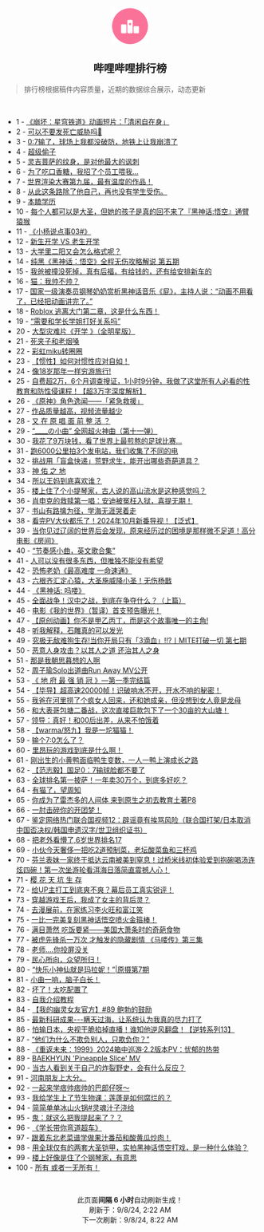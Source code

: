 <div align="center">
    <img src="./assets/icon_rank.png" alt="logo" />
    <h2>哔哩哔哩排行榜</h>
</div>

> 排行榜根据稿件内容质量，近期的数据综合展示，动态更新

<br />

<ul><li><span>1 - <a href=https://www.bilibili.com/BV1WvpTekEPQ>《崩坏：星穹铁道》动画短片：「清闲自在身」</a></span></li><li><span>2 - <a href=https://www.bilibili.com/BV19epKeWEK4>可以不要发死亡威胁吗🥲</a></span></li><li><span>3 - <a href=https://www.bilibili.com/BV1AWpGexEXJ>0:7输了，球场上我都没破防，地铁上让我崩溃了</a></span></li><li><span>4 - <a href=https://www.bilibili.com/BV1VQH9eWEBE>超级偷子</a></span></li><li><span>5 - <a href=https://www.bilibili.com/BV1TDpMeHEWn>灵吉菩萨的纹身，是对他最大的讽刺</a></span></li><li><span>6 - <a href=https://www.bilibili.com/BV1iWpPepEnk>为了吃口香糖，我招了个员工喂我…</a></span></li><li><span>7 - <a href=https://www.bilibili.com/BV1gWpueZERx>世界渲染大赛第九届，最有温度的作品！</a></span></li><li><span>8 - <a href=https://www.bilibili.com/BV1Zvpce7ESX>从此这条路除了他自己，再也没有学生受伤。</a></span></li><li><span>9 - <a href=https://www.bilibili.com/BV1N4HheGEsM>本瞌学历</a></span></li><li><span>10 - <a href=https://www.bilibili.com/BV1P6p3eREGs>每个人都可以是大圣，但她的孩子是真的回不来了『黑神话:悟空』通臂猿猴</a></span></li><li><span>11 - <a href=https://www.bilibili.com/BV1sZpgeWEdP>《小杨说点事03#》</a></span></li><li><span>12 - <a href=https://www.bilibili.com/BV1zvHQe4EKi>新生开学&nbsp;VS&nbsp;老生开学</a></span></li><li><span>13 - <a href=https://www.bilibili.com/BV1CyHDehE94>大学里二阳又会怎么格式呢？</a></span></li><li><span>14 - <a href=https://www.bilibili.com/BV11XHoeJEDB>纯黑《黑神话：悟空》全程无伤攻略解说&nbsp;第五期</a></span></li><li><span>15 - <a href=https://www.bilibili.com/BV1qZHDeQEEX>我爸被撞没死掉，真有后福，有给钱的，还有给安排新车的</a></span></li><li><span>16 - <a href=https://www.bilibili.com/BV1pbHQehEnz>猫：我帅不帅？</a></span></li><li><span>17 - <a href=https://www.bilibili.com/BV1F8H4e9EM9>国家一级演奏员钢琴奶奶赏析黑神话音乐《屁》，主持人说：“动画不用看了，已经把动画讲完了。”</a></span></li><li><span>18 - <a href=https://www.bilibili.com/BV1akpgevEUY>Roblox&nbsp;逃离大门第二章，这是什么东西！</a></span></li><li><span>19 - <a href=https://www.bilibili.com/BV1i5p3ekEm1>“需要和学长学姐打好关系吗”</a></span></li><li><span>20 - <a href=https://www.bilibili.com/BV1FE4m1R7mx>大型灾难片《开学&nbsp;》（全明星版）</a></span></li><li><span>21 - <a href=https://www.bilibili.com/BV1c4pce9EYz>死夹子和老烟嗓</a></span></li><li><span>22 - <a href=https://www.bilibili.com/BV1FxHseUEgt>彩虹miku转圈圈</a></span></li><li><span>23 - <a href=https://www.bilibili.com/BV1YFpgePEx6>【惯性】如何对惯性应对自如！</a></span></li><li><span>24 - <a href=https://www.bilibili.com/BV159HWe6EYJ>像18岁那年一样穷游旅行!</a></span></li><li><span>25 - <a href=https://www.bilibili.com/BV1kEpMeGEps>自费超2万，6个月调查搜证，1小时9分钟，我做了这堂所有人必看的性教育和防性侵课程！【超3万字深度解析】</a></span></li><li><span>26 - <a href=https://www.bilibili.com/BV1RBpgeTEsF>《原神》角色逸闻——「紧急救援」</a></span></li><li><span>27 - <a href=https://www.bilibili.com/BV1HDHDetEEM>作品质量越高，视频流量越少</a></span></li><li><span>28 - <a href=https://www.bilibili.com/BV1hepPe1ESe>又&nbsp;在&nbsp;原&nbsp;唱&nbsp;面&nbsp;前&nbsp;整&nbsp;活&nbsp;？</a></span></li><li><span>29 - <a href=https://www.bilibili.com/BV18mpgecE1D>“____の小曲”&nbsp;全网超火神曲（第十一弹）</a></span></li><li><span>30 - <a href=https://www.bilibili.com/BV1dyHQenEga>我花了9万块钱，看了世界上最煎熬的足球比赛…</a></span></li><li><span>31 - <a href=https://www.bilibili.com/BV1vrHSeyELY>跑6000公里拍3个发电站，我们收集了不同的电</a></span></li><li><span>32 - <a href=https://www.bilibili.com/BV13mHSe6EUT>挑战用「盲盒快递」荒野求生，能开出哪些奇葩道具？</a></span></li><li><span>33 - <a href=https://www.bilibili.com/BV1DGHQeGEcK>神&nbsp;佑&nbsp;之&nbsp;地</a></span></li><li><span>34 - <a href=https://www.bilibili.com/BV1u4421o7zA>所以王妈到底喜欢谁？</a></span></li><li><span>35 - <a href=https://www.bilibili.com/BV1TgHsefEc8>楼上住了个小提琴家，古人说的高山流水是这种感觉吗？</a></span></li><li><span>36 - <a href=https://www.bilibili.com/BV1yuHaekEuf>肖申克的救赎第一唱：安迪被冤枉入狱，喜提无期！</a></span></li><li><span>37 - <a href=https://www.bilibili.com/BV1TxpTeUESv>书山有路擒为径，学海无涯哭着走</a></span></li><li><span>38 - <a href=https://www.bilibili.com/BV1yUp4eeEQ2>看完PV大伙都乐了！2024年10月新番导视！【泛式】</a></span></li><li><span>39 - <a href=https://www.bilibili.com/BV17T421z72B>当你见过辽阔的世界后会发现，原来经历过的困境是那样微不足道！高分电影《房间》</a></span></li><li><span>40 - <a href=https://www.bilibili.com/BV1MXHSeTEST>“节奏感小曲，英文歌合集”</a></span></li><li><span>41 - <a href=https://www.bilibili.com/BV18bpFeYE7o>人可以没有很多东西，但唯独不能没有希望</a></span></li><li><span>42 - <a href=https://www.bilibili.com/BV1yVpMe1END>恐怖老奶《最高难度&nbsp;一命速通》</a></span></li><li><span>43 - <a href=https://www.bilibili.com/BV1o7pweUEHq>六根齐汇定心猿，大圣施威降小圣！无伤杨戬</a></span></li><li><span>44 - <a href=https://www.bilibili.com/BV1TNHaejEP6>《黑神话:&nbsp;吗喽》</a></span></li><li><span>45 - <a href=https://www.bilibili.com/BV1gGHQeVED7>全面战争！汉中之战，到底在争夺什么？（上篇）</a></span></li><li><span>46 - <a href=https://www.bilibili.com/BV1bvpweTE1o>电影《我的世界》（暂译）首支预告曝光！</a></span></li><li><span>47 - <a href=https://www.bilibili.com/BV1LJHDeUEEv>【原创动画】你不是甲乙丙丁，而是这个故事唯一的主角!</a></span></li><li><span>48 - <a href=https://www.bilibili.com/BV1GkpgevE8U>听我解释，石雕真的可以发光</a></span></li><li><span>49 - <a href=https://www.bilibili.com/BV1cjHReTEHn>究极无敌难狗生存!当你开局只有「3滴血」!!?丨MITE打破一切&nbsp;第七期</a></span></li><li><span>50 - <a href=https://www.bilibili.com/BV1EdpweXEv2>恶意人身攻击？以其人之道&nbsp;还治其人之身</a></span></li><li><span>51 - <a href=https://www.bilibili.com/BV1kPpFeSEwL>那是我朝思暮想的人啊</a></span></li><li><span>52 - <a href=https://www.bilibili.com/BV1YzHmeMEDw>周子瑜Solo出道曲Run&nbsp;Away&nbsp;MV公开</a></span></li><li><span>53 - <a href=https://www.bilibili.com/BV1FtHme2ELa>《&nbsp;地&nbsp;府&nbsp;最&nbsp;强&nbsp;销&nbsp;冠&nbsp;》—第一季完结篇</a></span></li><li><span>54 - <a href=https://www.bilibili.com/BV1VFpgePE6U>【毕导】超高速20000帧！识破响水不开，开水不响的秘密！</a></span></li><li><span>55 - <a href=https://www.bilibili.com/BV1TFHXegEio>我爸在河里捞了个疯女人回来，还和她成亲，但没想到女人竟是龙母</a></span></li><li><span>56 - <a href=https://www.bilibili.com/BV1sBpFe4E9j>和大表哥包塘二番战，这次直接巨款包下了一个30亩的大山塘！</a></span></li><li><span>57 - <a href=https://www.bilibili.com/BV1tepFeFEbT>领导：真好！和00后出差，从来不怕饿着</a></span></li><li><span>58 - <a href=https://www.bilibili.com/BV1hqpKeHEmd>【warma/怒九】我是一坨猫猫！</a></span></li><li><span>59 - <a href=https://www.bilibili.com/BV1SVHQerE7p>输个7:0怎么了？</a></span></li><li><span>60 - <a href=https://www.bilibili.com/BV1TjpcehEp9>里昂玩的游戏到底是什么啊！</a></span></li><li><span>61 - <a href=https://www.bilibili.com/BV1rU411m7Fd>刚出生的小黄鸭面临鸭生变数，一人一鸭上演成长之路</a></span></li><li><span>62 - <a href=https://www.bilibili.com/BV1zhpGeSEWf>【范志毅】国足0：7输球脸都不要了</a></span></li><li><span>63 - <a href=https://www.bilibili.com/BV1Di421r7rd>全球排名第一披萨！一年卖30万个，到底多好吃？</a></span></li><li><span>64 - <a href=https://www.bilibili.com/BV1BGpFe5EMN>有猫了，望周知</a></span></li><li><span>65 - <a href=https://www.bilibili.com/BV1uZHQerELp>你成为了雷杰多的人间体&nbsp;来到原生之初去教育土著P8</a></span></li><li><span>66 - <a href=https://www.bilibili.com/BV1KAHXeMEe8>一肘击碎你的开团梦！</a></span></li><li><span>67 - <a href=https://www.bilibili.com/BV1sKHXeKErd>鉴定网络热门联合国视频12：辟谣竟有挨骂风险（联合国打架/日本取消中国否决权/韩国申遗汉字/世卫组织证书）</a></span></li><li><span>68 - <a href=https://www.bilibili.com/BV1SfHheJEHU>把老外看懵了,6岁世界排名17</a></span></li><li><span>69 - <a href=https://www.bilibili.com/BV1qYpge6Es4>小伙今天奢侈一把吃2道预制菜，老坛酸菜鱼和三杯鸡</a></span></li><li><span>70 - <a href=https://www.bilibili.com/BV1b1pMe9EH6>芬兰表妹一家终于抵达云南被美到窒息！过桥米线初体验爱到抱碗喝汤连炫四碗！第一次坐游轮看洱海日落简直震撼人心！</a></span></li><li><span>71 - <a href=https://www.bilibili.com/BV1V6HmeqEPc>樱&nbsp;花&nbsp;天&nbsp;坑&nbsp;生&nbsp;存</a></span></li><li><span>72 - <a href=https://www.bilibili.com/BV1KEpceFEtS>给UP主打工到底爽不爽？幕后员工真实锐评！</a></span></li><li><span>73 - <a href=https://www.bilibili.com/BV1sEHSe8Eie>穿越游戏王后，我成了女主的背后灵？</a></span></li><li><span>74 - <a href=https://www.bilibili.com/BV1UPpMeQEXF>去漫展前，在家练习李火旺和富江笑</a></span></li><li><span>75 - <a href=https://www.bilibili.com/BV1zppMezE6f>一比一完美复刻黑神话悟空喷火金箍棒！</a></span></li><li><span>76 - <a href=https://www.bilibili.com/BV1NGpMe7EZj>满目萧然&nbsp;吃饭要紧——美国大萧条时的奇葩食物</a></span></li><li><span>77 - <a href=https://www.bilibili.com/BV1G3HhepEET>被虎先锋杀一万次&nbsp;才触发的隐藏剧情&nbsp;《马喽传》第三集</a></span></li><li><span>78 - <a href=https://www.bilibili.com/BV19r421K7ST>老师....你投屏没关</a></span></li><li><span>79 - <a href=https://www.bilibili.com/BV11EHSe8Eaq>民心所向，众望所归！</a></span></li><li><span>80 - <a href=https://www.bilibili.com/BV1oipce2EoC>“快乐小神仙就是玛拉妮！”|原摄第7期</a></span></li><li><span>81 - <a href=https://www.bilibili.com/BV1NKnZemEK7>小曲一响，脑子白长！</a></span></li><li><span>82 - <a href=https://www.bilibili.com/BV1UfHheJEfm>坏了！太吃配置了</a></span></li><li><span>83 - <a href=https://www.bilibili.com/BV1vipgeBEdb>自我介绍教程</a></span></li><li><span>84 - <a href=https://www.bilibili.com/BV1PTHXevEFZ>【我的幽灵女友官方】#89&nbsp;鲍勃的鼓励</a></span></li><li><span>85 - <a href=https://www.bilibili.com/BV1vrpce5EHQ>最新科研成果---瞒天过海，让系统认为我真的尽力打了</a></span></li><li><span>86 - <a href=https://www.bilibili.com/BV19CpGerEhP>怕输日本，央视干脆掐掉直播！谁知他逆风翻盘！【逆转系列13】</a></span></li><li><span>87 - <a href=https://www.bilibili.com/BV1ZnpPesELB>“他们为什么不欺负别人，只欺负你？”</a></span></li><li><span>88 - <a href=https://www.bilibili.com/BV1qw4m167TH>《重返未来：1999》2024箱中巡游·2.2版本PV：忧郁的热带</a></span></li><li><span>89 - <a href=https://www.bilibili.com/BV1uPpMeXEay>BAEKHYUN&nbsp;&#39;Pineapple&nbsp;Slice&#39;&nbsp;MV</a></span></li><li><span>90 - <a href=https://www.bilibili.com/BV1BRpFe1Ewa>当古人看到关于自己的炸裂野史，会有什么反应？</a></span></li><li><span>91 - <a href=https://www.bilibili.com/BV1HGHXewEvj>河南朋友上大分。</a></span></li><li><span>92 - <a href=https://www.bilibili.com/BV1qQpuezEFp>一起来学痞帅痞帅的巴郎仔呀～</a></span></li><li><span>93 - <a href=https://www.bilibili.com/BV16upFejEwk>我给学生上了节生物课：莲蓬是如何腐烂的？</a></span></li><li><span>94 - <a href=https://www.bilibili.com/BV1rJpMerEXx>简简单单冰山火锅#灵魂汁子浇给</a></span></li><li><span>95 - <a href=https://www.bilibili.com/BV17WpKewE9T>鬼：就这么把我提起来了？？</a></span></li><li><span>96 - <a href=https://www.bilibili.com/BV14kpweaEwp>《学长带你弯道超车》</a></span></li><li><span>97 - <a href=https://www.bilibili.com/BV1ERpweWEYW>跟着东北老菜谱学做果汁番茄和酸黄瓜炒肉！</a></span></li><li><span>98 - <a href=https://www.bilibili.com/BV1ZbHse1EN9>用全球仅有的两套大圣铠甲，实拍黑神话悟空打戏，是一种什么体验？</a></span></li><li><span>99 - <a href=https://www.bilibili.com/BV1xgpMeUE44>楼上好像是住了个钢琴家，有意思</a></span></li><li><span>100 - <a href=https://www.bilibili.com/BV1ZEpPedEiP>所有&nbsp;或者一无所有！</a></span></li></ul>

<br />

<p align=center>此页面<b>间隔 6 小时</b>自动刷新生成！<br>刷新于：9/8/24, 2:22 AM<br>下一次刷新：9/8/24, 8:22 AM</p>
